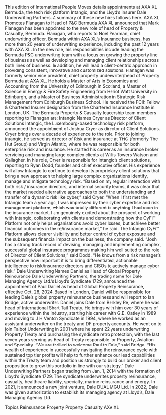 This edition of International People Moves details appointments at AXA XL Bermuda, the tech risk platform Intangic, and the Lloyd’s insurer Dale Underwriting Partners.
A summary of these new hires follows here.
AXA XL Promotes Flanagan to Head of P&C Bermuda
AXA XL announced that Mark Flanagan has been appointed to the new role of head of Property & Casualty, Bermuda.
Flanagan, who reports to Noel Pearman, chief underwriting officer, Bermuda within AXA XL’s Insurance business, has more than 20 years of underwriting experience, including the past 12 years with AXA XL.
In the new role, his responsibilities include leading the Bermuda P&C underwriting team with a focus on growing the property line of business as well as developing and managing client relationships across both lines of business. In addition, he will lead a client-centric approach in providing consistent, innovative and customized solutions.
Flanagan was formerly senior vice president, chief property underwriter/head of Property Bermuda at AXA XL.
He holds a Master of Arts in Economics and Accounting from the University of Edinburgh in Scotland, a Master of Science in Energy & Fire Safety Engineering from Heriot Watt University in Edinburgh, and a Master of Business Administration in Strategic Risk Management from Edinburgh Business School. He received the FCII: Fellow & Chartered Insurer designation from the Chartered Insurance Institute in London, UK.
The Bermuda Property & Casualty leadership team members reporting to Flanagan are:
Intangic Names Cryer as Director of Client Solutions
Intangic, the Luxembourg-based technology risk platform, announced the appointment of Joshua Cryer as director of Client Solutions.
Cryer brings over a decade of experience to the role. Prior to joining Intangic, he served as director of Risk and Insurance at THG (formerly The Hut Group) and Virgin Atlantic, where he was responsible for both enterprise risk and insurance. He started his career as an insurance broker servicing and managing large complex clients at Willis Towers Watson and Gallagher.
In his role, Cryer is responsible for Intangic’s client solutions, reporting to Ryan Dodd, founder and chief executive officer. His experience will allow Intangic to continue to develop its proprietary client solutions that bring a new approach to helping large complex organizations identify, manage and mitigate technology risk.
“Based on my regular interaction with both risk / insurance directors, and internal security teams, it was clear that the market needed alternative approaches to both the understanding and transfer of a dynamic risk like cyber,” said Cryer.
“When I first met the Intangic team a year ago, I was impressed by their cyber expertise and risk management platform, which was totally different to anything I had seen in the insurance market. I am genuinely excited about the prospect of working with Intangic, collaborating with clients and demonstrating how the CyFi™ Platform not only helps organisations avoid cyber losses, but achieve better financial outcomes in the re/insurance market,” he said.
The Intangic CyFi™ Platform allows clearer visibility and better control of cyber exposure and the subsequent financial impact on the business, the company said.
“Josh has a strong track record of devising, managing and implementing complex, successful global insurance programmes making him well suited to the role of Director of Client Solutions,” said Dodd. “He knows from a risk manager’s perspective how important it is to bring differentiated, actionable intelligence to risk/insurance directors and CISOs to actively manage cyber risk.”
Dale Underwriting Names Daniel as Head of Global Property Reinsurance
Dale Underwriting Partners, the trading name for Dale Managing Agency Ltd.’s Lloyd’s Syndicate 1729, announced the appointment of Paul Daniel as head of Global Property Reinsurance, effective Oct. 28, 2024.
Based in London, Daniel will be responsible for leading Dale’s global property reinsurance business and will report to Ian Bridge, active underwriter.
Daniel joins Dale from Berkley Re, where he was head of International Short Tail Treaty. He brings with him over 30 years of experience within the industry, starting his career with G.E. Oatley in 1989 and moving to J H Venton Syndicate in 1994, where he worked as an assistant underwriter on the treaty and DF property accounts.
He went on to join Talbot Underwriting in 2001 where he spent 22 years underwriting Property Treaty and purchasing the syndicate retro protection, with the last seven years serving as Head of Treaty responsible for Property, Aviation and Specialty.
“We are thrilled to welcome Paul to Dale,” said Bridge. “His wealth of experience in successfully navigating the reinsurance cycle with sustained top tier profits will help to further enhance our lead capabilities within the Treaty team and position us strongly to build our broker and client proposition to grow this portfolio in line with our strategy.”
Dale Underwriting Partners began trading from Jan. 1, 2014 with the formation of Lloyd’s Syndicate 1729. The syndicate underwrites property re/insurance, casualty, healthcare liability, specialty, marine reinsurance and energy. In 2021, it announced a new joint venture, Dale DUAL MGU Ltd. In 2022, Dale was given authorization to establish its managing agency at Lloyd’s, Dale Managing Agency Ltd.

Topics
Reinsurance
Property
Property Casualty
AXA XL
